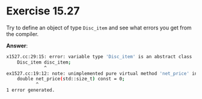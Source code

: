# Exercise 15.27

Try to define an object of type `Disc_item` and see what errors you get from the compiler.

**Answer**:

```bash
x1527.cc:29:15: error: variable type 'Disc_item' is an abstract class
    Disc_item disc_item;
              ^
ex1527.cc:19:12: note: unimplemented pure virtual method 'net_price' in 'Disc_item'
    double net_price(std::size_t) const = 0;
           ^
1 error generated.
```